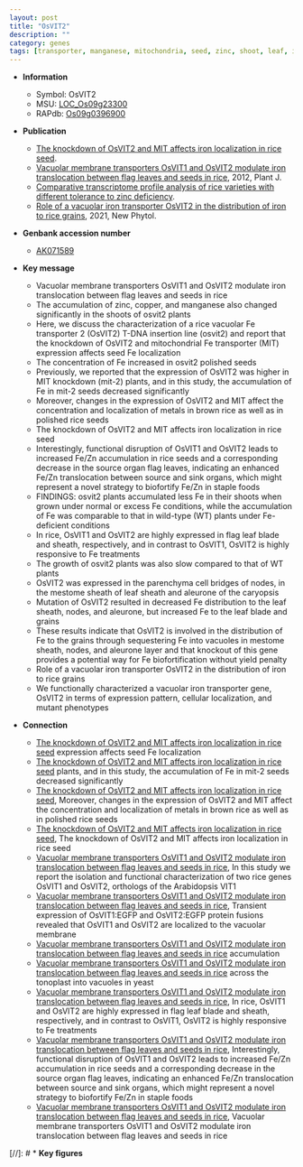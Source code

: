 ```yaml
---
layout: post
title: "OsVIT2"
description: ""
category: genes
tags: [transporter, manganese, mitochondria, seed, zinc, shoot, leaf, iron, growth, sheath, yield, Fe]
---
```


* **Information**  
    + Symbol: OsVIT2  
    + MSU: [LOC_Os09g23300](http://rice.plantbiology.msu.edu/cgi-bin/ORF_infopage.cgi?orf=LOC_Os09g23300)  
    + RAPdb: [Os09g0396900](http://rapdb.dna.affrc.go.jp/viewer/gbrowse_details/irgsp1?name=Os09g0396900)  

* **Publication**  
    + [The knockdown of OsVIT2 and MIT affects iron localization in rice seed](N+Y).
    + [Vacuolar membrane transporters OsVIT1 and OsVIT2 modulate iron translocation between flag leaves and seeds in rice](http://www.ncbi.nlm.nih.gov/pubmed?term=Vacuolar+membrane+transporters+OsVIT1+and+OsVIT2+modulate+iron+translocation+between+flag+leaves+and+seeds+in+rice%5BTitle%5D), 2012, Plant J.
    + [Comparative transcriptome profile analysis of rice varieties with different tolerance to zinc deficiency](Stuttg).
    + [Role of a vacuolar iron transporter OsVIT2 in the distribution of iron to rice grains](http://www.ncbi.nlm.nih.gov/pubmed?term=Role+of+a+vacuolar+iron+transporter+OsVIT2+in+the+distribution+of+iron+to+rice+grains%5BTitle%5D), 2021, New Phytol.

* **Genbank accession number**  
    + [AK071589](http://www.ncbi.nlm.nih.gov/nuccore/AK071589)

* **Key message**  
    + Vacuolar membrane transporters OsVIT1 and OsVIT2 modulate iron translocation between flag leaves and seeds in rice
    + The accumulation of zinc, copper, and manganese also changed significantly in the shoots of osvit2 plants
    + Here, we discuss the characterization of a rice vacuolar Fe transporter 2 (OsVIT2) T-DNA insertion line (osvit2) and report that the knockdown of OsVIT2 and mitochondrial Fe transporter (MIT) expression affects seed Fe localization
    + The concentration of Fe increased in osvit2 polished seeds
    + Previously, we reported that the expression of OsVIT2 was higher in MIT knockdown (mit-2) plants, and in this study, the accumulation of Fe in mit-2 seeds decreased significantly
    + Moreover, changes in the expression of OsVIT2 and MIT affect the concentration and localization of metals in brown rice as well as in polished rice seeds
    + The knockdown of OsVIT2 and MIT affects iron localization in rice seed
    + Interestingly, functional disruption of OsVIT1 and OsVIT2 leads to increased Fe/Zn accumulation in rice seeds and a corresponding decrease in the source organ flag leaves, indicating an enhanced Fe/Zn translocation between source and sink organs, which might represent a novel strategy to biofortify Fe/Zn in staple foods
    + FINDINGS: osvit2 plants accumulated less Fe in their shoots when grown under normal or excess Fe conditions, while the accumulation of Fe was comparable to that in wild-type (WT) plants under Fe-deficient conditions
    + In rice, OsVIT1 and OsVIT2 are highly expressed in flag leaf blade and sheath, respectively, and in contrast to OsVIT1, OsVIT2 is highly responsive to Fe treatments
    + The growth of osvit2 plants was also slow compared to that of WT plants
    + OsVIT2 was expressed in the parenchyma cell bridges of nodes, in the mestome sheath of leaf sheath and aleurone of the caryopsis
    + Mutation of OsVIT2 resulted in decreased Fe distribution to the leaf sheath, nodes, and aleurone, but increased Fe to the leaf blade and grains
    + These results indicate that OsVIT2 is involved in the distribution of Fe to the grains through sequestering Fe into vacuoles in mestome sheath, nodes, and aleurone layer and that knockout of this gene provides a potential way for Fe biofortification without yield penalty
    + Role of a vacuolar iron transporter OsVIT2 in the distribution of iron to rice grains
    + We functionally characterized a vacuolar iron transporter gene, OsVIT2 in terms of expression pattern, cellular localization, and mutant phenotypes

* **Connection**  
    + [The knockdown of OsVIT2 and MIT affects iron localization in rice seed](MIT) expression affects seed Fe localization
    + [The knockdown of OsVIT2 and MIT affects iron localization in rice seed](mit-2) plants, and in this study, the accumulation of Fe in mit-2 seeds decreased significantly
    + [The knockdown of OsVIT2 and MIT affects iron localization in rice seed](http://www.ncbi.nlm.nih.gov/pubmed?term=The+knockdown+of+OsVIT2+and+MIT+affects+iron+localization+in+rice+seed%5BTitle%5D), Moreover, changes in the expression of OsVIT2 and MIT affect the concentration and localization of metals in brown rice as well as in polished rice seeds
    + [The knockdown of OsVIT2 and MIT affects iron localization in rice seed](http://www.ncbi.nlm.nih.gov/pubmed?term=The+knockdown+of+OsVIT2+and+MIT+affects+iron+localization+in+rice+seed%5BTitle%5D), The knockdown of OsVIT2 and MIT affects iron localization in rice seed
    + [Vacuolar membrane transporters OsVIT1 and OsVIT2 modulate iron translocation between flag leaves and seeds in rice](http://www.ncbi.nlm.nih.gov/pubmed?term=Vacuolar+membrane+transporters+OsVIT1+and+OsVIT2+modulate+iron+translocation+between+flag+leaves+and+seeds+in+rice%5BTitle%5D), In this study we report the isolation and functional characterization of two rice genes OsVIT1 and OsVIT2, orthologs of the Arabidopsis VIT1
    + [Vacuolar membrane transporters OsVIT1 and OsVIT2 modulate iron translocation between flag leaves and seeds in rice](http://www.ncbi.nlm.nih.gov/pubmed?term=Vacuolar+membrane+transporters+OsVIT1+and+OsVIT2+modulate+iron+translocation+between+flag+leaves+and+seeds+in+rice%5BTitle%5D), Transient expression of OsVIT1:EGFP and OsVIT2:EGFP protein fusions revealed that OsVIT1 and OsVIT2 are localized to the vacuolar membrane
    + [Vacuolar membrane transporters OsVIT1 and OsVIT2 modulate iron translocation between flag leaves and seeds in rice](2+) accumulation
    + [Vacuolar membrane transporters OsVIT1 and OsVIT2 modulate iron translocation between flag leaves and seeds in rice](2+) across the tonoplast into vacuoles in yeast
    + [Vacuolar membrane transporters OsVIT1 and OsVIT2 modulate iron translocation between flag leaves and seeds in rice](http://www.ncbi.nlm.nih.gov/pubmed?term=Vacuolar+membrane+transporters+OsVIT1+and+OsVIT2+modulate+iron+translocation+between+flag+leaves+and+seeds+in+rice%5BTitle%5D), In rice, OsVIT1 and OsVIT2 are highly expressed in flag leaf blade and sheath, respectively, and in contrast to OsVIT1, OsVIT2 is highly responsive to Fe treatments
    + [Vacuolar membrane transporters OsVIT1 and OsVIT2 modulate iron translocation between flag leaves and seeds in rice](http://www.ncbi.nlm.nih.gov/pubmed?term=Vacuolar+membrane+transporters+OsVIT1+and+OsVIT2+modulate+iron+translocation+between+flag+leaves+and+seeds+in+rice%5BTitle%5D), Interestingly, functional disruption of OsVIT1 and OsVIT2 leads to increased Fe/Zn accumulation in rice seeds and a corresponding decrease in the source organ flag leaves, indicating an enhanced Fe/Zn translocation between source and sink organs, which might represent a novel strategy to biofortify Fe/Zn in staple foods
    + [Vacuolar membrane transporters OsVIT1 and OsVIT2 modulate iron translocation between flag leaves and seeds in rice](http://www.ncbi.nlm.nih.gov/pubmed?term=Vacuolar+membrane+transporters+OsVIT1+and+OsVIT2+modulate+iron+translocation+between+flag+leaves+and+seeds+in+rice%5BTitle%5D), Vacuolar membrane transporters OsVIT1 and OsVIT2 modulate iron translocation between flag leaves and seeds in rice

[//]: # * **Key figures**  


